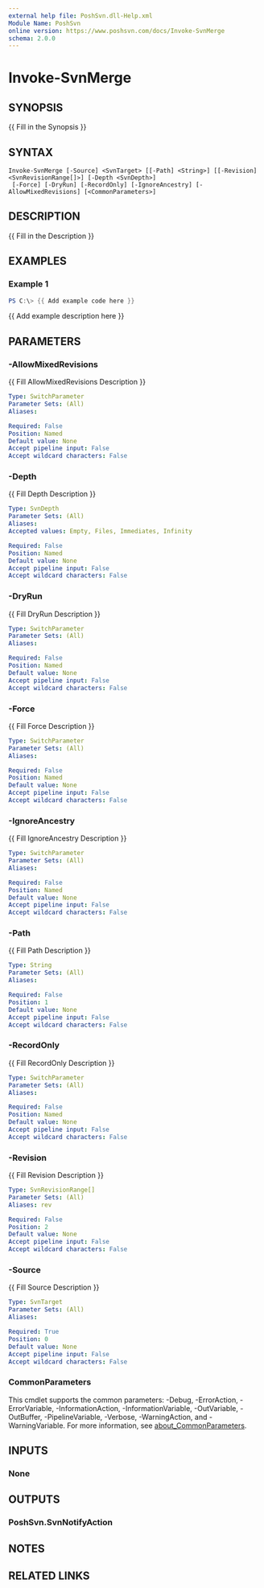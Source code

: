 ```yaml
---
external help file: PoshSvn.dll-Help.xml
Module Name: PoshSvn
online version: https://www.poshsvn.com/docs/Invoke-SvnMerge
schema: 2.0.0
---
```


# Invoke-SvnMerge

## SYNOPSIS
{{ Fill in the Synopsis }}

## SYNTAX

```
Invoke-SvnMerge [-Source] <SvnTarget> [[-Path] <String>] [[-Revision] <SvnRevisionRange[]>] [-Depth <SvnDepth>]
 [-Force] [-DryRun] [-RecordOnly] [-IgnoreAncestry] [-AllowMixedRevisions] [<CommonParameters>]
```

## DESCRIPTION
{{ Fill in the Description }}

## EXAMPLES

### Example 1
```powershell
PS C:\> {{ Add example code here }}
```

{{ Add example description here }}

## PARAMETERS

### -AllowMixedRevisions
{{ Fill AllowMixedRevisions Description }}

```yaml
Type: SwitchParameter
Parameter Sets: (All)
Aliases:

Required: False
Position: Named
Default value: None
Accept pipeline input: False
Accept wildcard characters: False
```

### -Depth
{{ Fill Depth Description }}

```yaml
Type: SvnDepth
Parameter Sets: (All)
Aliases:
Accepted values: Empty, Files, Immediates, Infinity

Required: False
Position: Named
Default value: None
Accept pipeline input: False
Accept wildcard characters: False
```

### -DryRun
{{ Fill DryRun Description }}

```yaml
Type: SwitchParameter
Parameter Sets: (All)
Aliases:

Required: False
Position: Named
Default value: None
Accept pipeline input: False
Accept wildcard characters: False
```

### -Force
{{ Fill Force Description }}

```yaml
Type: SwitchParameter
Parameter Sets: (All)
Aliases:

Required: False
Position: Named
Default value: None
Accept pipeline input: False
Accept wildcard characters: False
```

### -IgnoreAncestry
{{ Fill IgnoreAncestry Description }}

```yaml
Type: SwitchParameter
Parameter Sets: (All)
Aliases:

Required: False
Position: Named
Default value: None
Accept pipeline input: False
Accept wildcard characters: False
```

### -Path
{{ Fill Path Description }}

```yaml
Type: String
Parameter Sets: (All)
Aliases:

Required: False
Position: 1
Default value: None
Accept pipeline input: False
Accept wildcard characters: False
```

### -RecordOnly
{{ Fill RecordOnly Description }}

```yaml
Type: SwitchParameter
Parameter Sets: (All)
Aliases:

Required: False
Position: Named
Default value: None
Accept pipeline input: False
Accept wildcard characters: False
```

### -Revision
{{ Fill Revision Description }}

```yaml
Type: SvnRevisionRange[]
Parameter Sets: (All)
Aliases: rev

Required: False
Position: 2
Default value: None
Accept pipeline input: False
Accept wildcard characters: False
```

### -Source
{{ Fill Source Description }}

```yaml
Type: SvnTarget
Parameter Sets: (All)
Aliases:

Required: True
Position: 0
Default value: None
Accept pipeline input: False
Accept wildcard characters: False
```

### CommonParameters
This cmdlet supports the common parameters: -Debug, -ErrorAction, -ErrorVariable, -InformationAction, -InformationVariable, -OutVariable, -OutBuffer, -PipelineVariable, -Verbose, -WarningAction, and -WarningVariable. For more information, see [about_CommonParameters](http://go.microsoft.com/fwlink/?LinkID=113216).

## INPUTS

### None

## OUTPUTS

### PoshSvn.SvnNotifyAction

## NOTES

## RELATED LINKS
